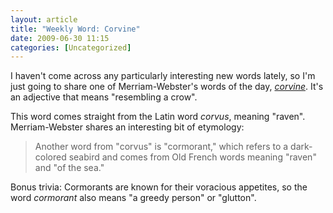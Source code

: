 ```yaml
---
layout: article
title: "Weekly Word: Corvine"
date: 2009-06-30 11:15
categories: [Uncategorized]
---
```

I haven't come across any particularly interesting new words lately, so I'm just going to share one of Merriam-Webster's words of the day, <em><a href="http://www.merriam-webster.com/cgi-bin/mwwodarch.pl?Jun.23.2009">corvine</a></em>. It's an adjective that means "resembling a crow".

This word comes straight from the Latin word <em>corvus</em>, meaning "raven". Merriam-Webster shares an interesting bit of etymology:

<blockquote>
Another word from "corvus" is "cormorant," which refers to a dark-colored seabird and comes from Old French words meaning "raven" and "of the sea."
</blockquote>

Bonus trivia: Cormorants are known for their voracious appetites, so the word <em>cormorant</em> also means "a greedy person" or "glutton".
